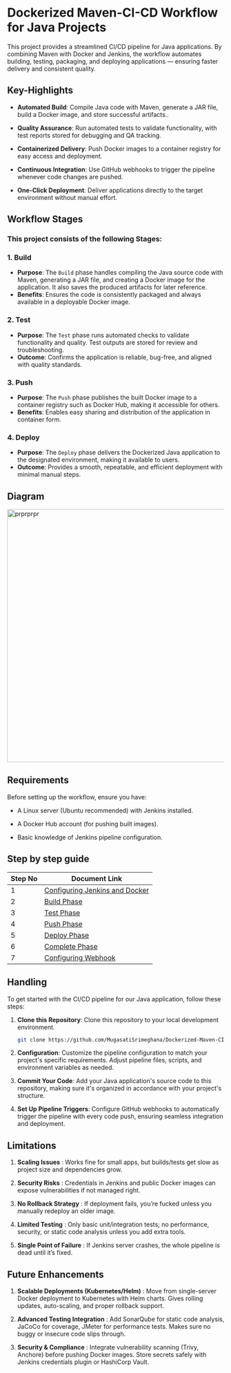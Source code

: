 # Dockerized Maven-CI-CD Workflow for Java Projects
This project provides a streamlined CI/CD pipeline for Java applications. By combining Maven with Docker and Jenkins, the workflow automates building, testing, packaging, and deploying applications — ensuring faster delivery and consistent quality.


## Key-Highlights
- **Automated Build**: Compile Java code with Maven, generate a JAR file, build a Docker image, and store successful artifacts..

- **Quality Assurance**: Run automated tests to validate functionality, with test reports stored for debugging and QA tracking.

- **Containerized Delivery**: Push Docker images to a container registry for easy access and deployment.

- **Continuous Integration**: Use GitHub webhooks to trigger the pipeline whenever code changes are pushed.
  
- **One-Click Deployment**: Deliver applications directly to the target environment without manual effort.

## Workflow Stages 

### This project consists of the following Stages:
### 1. Build
- **Purpose**: The ```Build``` phase handles compiling the Java source code with Maven, generating a JAR file, and creating a Docker image for the application. It also saves the produced artifacts for later reference.
- **Benefits**: Ensures the code is consistently packaged and always available in a deployable Docker image.

### 2. Test
- **Purpose**: The ```Test``` phase runs automated checks to validate functionality and quality. Test outputs are stored for review and troubleshooting.
- **Outcome**: Confirms the application is reliable, bug-free, and aligned with quality standards.

### 3. Push
- **Purpose**: The ```Push``` phase publishes the built Docker image to a container registry such as Docker Hub, making it accessible for others.
- **Benefits**: Enables easy sharing and distribution of the application in container form.

### 4. Deploy
- **Purpose**: The ```Deploy``` phase delivers the Dockerized Java application to the designated environment, making it available to users.
- **Outcome**: Provides a smooth, repeatable, and efficient deployment with minimal manual steps.

## Diagram 

<img width="1024" height="585" alt="prprprpr" src="https://github.com/user-attachments/assets/5fec4bf4-c08f-48a0-84dc-51d3909a50cc" />

## Requirements 
Before setting up the workflow, ensure you have:

- A Linux server (Ubuntu recommended) with Jenkins installed.

- A Docker Hub account (for pushing built images).

- Basic knowledge of Jenkins pipeline configuration.

## Step by step guide
| Step No | Document Link |
| ------ | ------ |
| 1 | [Configuring Jenkins and Docker][Step-1] |
| 2 | [Build Phase][Step-2] |
| 3 | [Test Phase][Step-3] |
| 4 | [Push Phase][Step-4] |
| 5 | [Deploy Phase][Step-5] |
| 6 | [Complete Phase][Step-6] |
| 7 | [Configuring Webhook][Step-7] |

   [Step-1]: <./Steps/configure.md>
   [Step-2]: <./Steps/build.md>   
   [Step-3]: <./Steps/test.md>
   [Step-4]: <./Steps/push.md>
   [Step-5]: <./Steps/deploy.md>  
   [Step-6]: <./Steps/complete.md>
   [Step-7]: <./Steps/webhook.md>


## Handling
To get started with the CI/CD pipeline for our Java application, follow these steps:

1. **Clone this Repository**: Clone this repository to your local development environment.

   ```bash
   git clone https://github.com/MugasatiSrimeghana/Dockerized-Maven-CI-CD-Workflow-for-Java-Projects.git
   ```
2. **Configuration**: Customize the pipeline configuration to match your project's specific requirements. Adjust pipeline files, scripts, and environment variables as needed.

3. **Commit Your Code**: Add your Java application's source code to this repository, making sure it's organized in accordance with your project's structure.

4. **Set Up Pipeline Triggers**: Configure GitHub webhooks to automatically trigger the pipeline with every code push, ensuring seamless integration and deployment.

## Limitations

1. **Scaling Issues** : Works fine for small apps, but builds/tests get slow as project size and dependencies grow.

2. **Security Risks** : Credentials in Jenkins and public Docker images can expose vulnerabilities if not managed right.

3. **No Rollback Strategy** : If deployment fails, you’re fucked unless you manually redeploy an older image.

4. **Limited Testing** : Only basic unit/integration tests; no performance, security, or static code analysis unless you add extra tools.

5. **Single Point of Failure** : If Jenkins server crashes, the whole pipeline is dead until it’s fixed.

## Future Enhancements

1. **Scalable Deployments (Kubernetes/Helm)** : Move from single-server Docker deployment to Kubernetes with Helm charts.
Gives rolling updates, auto-scaling, and proper rollback support.

2. **Advanced Testing Integration** : Add SonarQube for static code analysis, JaCoCo for coverage, JMeter for performance tests.
Makes sure no buggy or insecure code slips through.

3. **Security & Compliance** : Integrate vulnerability scanning (Trivy, Anchore) before pushing Docker images.
Store secrets safely with Jenkins credentials plugin or HashiCorp Vault.
